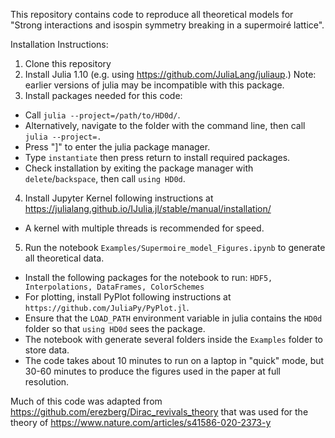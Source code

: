 This repository contains code to reproduce all theoretical models for "Strong interactions and isospin symmetry breaking in a supermoiré lattice".

Installation Instructions:
1. Clone this repository
2. Install Julia 1.10 (e.g. using https://github.com/JuliaLang/juliaup.) Note: earlier versions of julia may be incompatible with this package.
3. Install packages needed for this code:
- Call `julia --project=/path/to/HD0d/`.
- Alternatively, navigate to the folder with the command line, then call `julia --project=.`
- Press "]" to enter the julia package manager.
- Type `instantiate` then press return to install required packages.
- Check installation by exiting the package manager with `delete`/`backspace`, then call `using HD0d`.
4. Install Jupyter Kernel following instructions at https://julialang.github.io/IJulia.jl/stable/manual/installation/
- A kernel with multiple threads is recommended for speed.
5. Run the notebook `Examples/Supermoire_model_Figures.ipynb` to generate all theoretical data.
- Install the following packages for the notebook to run: `HDF5, Interpolations, DataFrames, ColorSchemes`
- For plotting, install PyPlot following instructions at `https://github.com/JuliaPy/PyPlot.jl`.
- Ensure that the `LOAD_PATH` environment variable in julia contains the `HD0d` folder so that `using HD0d` sees the package.
- The notebook with generate several folders inside the `Examples` folder to store data.
- The code takes about 10 minutes to run on a laptop in "quick" mode, but 30-60 minutes to
produce the figures used in the paper at full resolution.

Much of this code was adapted from https://github.com/erezberg/Dirac_revivals_theory that
was used for the theory of https://www.nature.com/articles/s41586-020-2373-y
